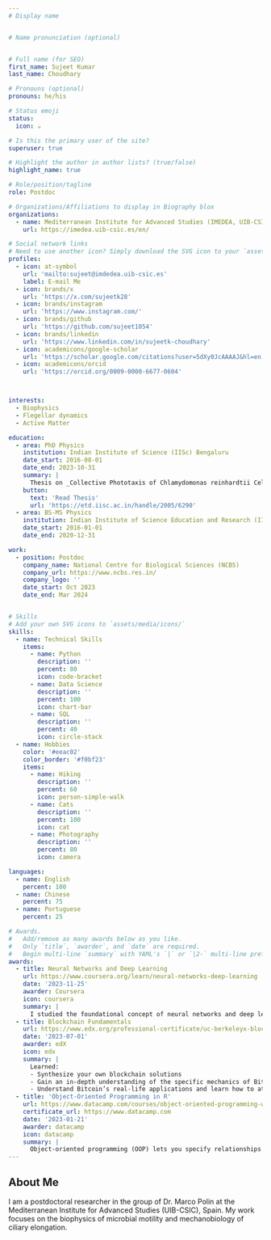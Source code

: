 ```yaml
---
# Display name


# Name pronunciation (optional)


# Full name (for SEO)
first_name: Sujeet Kumar
last_name: Choudhary

# Pronouns (optional)
pronouns: he/his

# Status emoji
status:
  icon: ☕️

# Is this the primary user of the site?
superuser: true

# Highlight the author in author lists? (true/false)
highlight_name: true

# Role/position/tagline
role: Postdoc

# Organizations/Affiliations to display in Biography blox
organizations:
  - name: Mediterranean Institute for Advanced Studies (IMEDEA, UIB-CSIC)
    url: https://imedea.uib-csic.es/en/

# Social network links
# Need to use another icon? Simply download the SVG icon to your `assets/media/icons/` folder.
profiles:
  - icon: at-symbol
    url: 'mailto:sujeet@imdedea.uib-csic.es'
    label: E-mail Me
  - icon: brands/x
    url: 'https://x.com/sujeetk28'
  - icon: brands/instagram
    url: 'https://www.instagram.com/'
  - icon: brands/github
    url: 'https://github.com/sujeet1054'
  - icon: brands/linkedin
    url: 'https://www.linkedin.com/in/sujeetk-choudhary'
  - icon: academicons/google-scholar
    url: 'https://scholar.google.com/citations?user=5dXy0JcAAAAJ&hl=en'
  - icon: academicons/orcid
    url: 'https://orcid.org/0009-0000-6677-0604'



interests:
  - Biophysics
  - Flegellar dynamics
  - Active Matter

education:
  - area: PhD Physics
    institution: Indian Institute of Science (IISc) Bengaluru
    date_start: 2016-08-01
    date_end: 2023-10-31
    summary: |
      Thesis on _Collective Phototaxis of Chlamydomonas reinhardtii Cells_. Supervised by [Prof Prerna Sharma](https://sites.google.com/site/biocolloids/).
    button:
      text: 'Read Thesis'
      url: 'https://etd.iisc.ac.in/handle/2005/6290'
  - area: BS-MS Physics
    institution: Indian Institute of Science Education and Research (IISER), Kolkata
    date_start: 2016-01-01
    date_end: 2020-12-31

work:
  - position: Postdoc
    company_name: National Centre for Biological Sciences (NCBS)
    company_url: https://www.ncbs.res.in/
    company_logo: ''
    date_start: Oct 2023
    date_end: Mar 2024


# Skills
# Add your own SVG icons to `assets/media/icons/`
skills:
  - name: Technical Skills
    items:
      - name: Python
        description: ''
        percent: 80
        icon: code-bracket
      - name: Data Science
        description: ''
        percent: 100
        icon: chart-bar
      - name: SQL
        description: ''
        percent: 40
        icon: circle-stack
  - name: Hobbies
    color: '#eeac02'
    color_border: '#f0bf23'
    items:
      - name: Hiking
        description: ''
        percent: 60
        icon: person-simple-walk
      - name: Cats
        description: ''
        percent: 100
        icon: cat
      - name: Photography
        description: ''
        percent: 80
        icon: camera

languages:
  - name: English
    percent: 100
  - name: Chinese
    percent: 75
  - name: Portuguese
    percent: 25

# Awards.
#   Add/remove as many awards below as you like.
#   Only `title`, `awarder`, and `date` are required.
#   Begin multi-line `summary` with YAML's `|` or `|2-` multi-line prefix and indent 2 spaces below.
awards:
  - title: Neural Networks and Deep Learning
    url: https://www.coursera.org/learn/neural-networks-deep-learning
    date: '2023-11-25'
    awarder: Coursera
    icon: coursera
    summary: |
      I studied the foundational concept of neural networks and deep learning. By the end, I was familiar with the significant technological trends driving the rise of deep learning; build, train, and apply fully connected deep neural networks; implement efficient (vectorized) neural networks; identify key parameters in a neural network’s architecture; and apply deep learning to your own applications.
  - title: Blockchain Fundamentals
    url: https://www.edx.org/professional-certificate/uc-berkeleyx-blockchain-fundamentals
    date: '2023-07-01'
    awarder: edX
    icon: edx
    summary: |
      Learned:
      - Synthesize your own blockchain solutions
      - Gain an in-depth understanding of the specific mechanics of Bitcoin
      - Understand Bitcoin’s real-life applications and learn how to attack and destroy Bitcoin, Ethereum, smart contracts and Dapps, and alternatives to Bitcoin’s Proof-of-Work consensus algorithm
  - title: 'Object-Oriented Programming in R'
    url: https://www.datacamp.com/courses/object-oriented-programming-with-s3-and-r6-in-r
    certificate_url: https://www.datacamp.com
    date: '2023-01-21'
    awarder: datacamp
    icon: datacamp
    summary: |
      Object-oriented programming (OOP) lets you specify relationships between functions and the objects that they can act on, helping you manage complexity in your code. This is an intermediate level course, providing an introduction to OOP, using the S3 and R6 systems. S3 is a great day-to-day R programming tool that simplifies some of the functions that you write. R6 is especially useful for industry-specific analyses, working with web APIs, and building GUIs.
---
```


## About Me

I am a postdoctoral researcher in the group of Dr. Marco Polin at the Mediterranean Institute for Advanced Studies (UIB-CSIC), Spain. My work focuses on the biophysics of microbial motility and mechanobiology of ciliary elongation.
